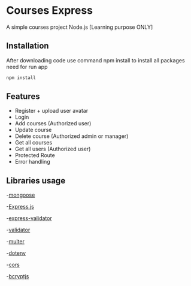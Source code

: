 # Courses Express 
A simple courses project Node.js [Learning purpose ONLY]

## Installation
After downloading code use command npm install to install all packages need for run app
```bash
npm install
```

## Features
- Register + upload user avatar
- Login
- Add courses (Authorized user)
- Update course
- Delete course (Authorized admin or manager)
- Get all courses
- Get all users (Authorized user)
- Protected Route
- Error handling


## Libraries usage
-[mongoose](https://mongoosejs.com/)

-[Express.js](https://expressjs.com/)

-[express-validator](https://express-validator.github.io/docs/)

-[validator](https://www.npmjs.com/package/validator)

-[multer](https://www.npmjs.com/package/multer)

-[dotenv](https://www.npmjs.com/package/dotenv)

-[cors](https://www.npmjs.com/package/cors)

-[bcryptjs](https://www.npmjs.com/package/bcryptjs)
